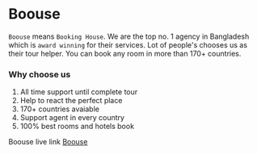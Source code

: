 # Boouse
`Boouse` means `Booking House`. We are the top no. 1 agency in Bangladesh which is `award winning` for their services. Lot of people's chooses us as their tour helper. You can book any room in more than 170+ countries.

### Why choose us
1. All time support until complete tour
2. Help to react the perfect place
3. 170+ countries avaiable
4. Support agent in every country
5. 100% best rooms and hotels book

Boouse live link [Boouse](https://boouse-2b1e0.firebaseapp.com/)